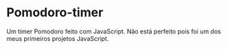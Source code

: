 # Pomodoro-timer
Um timer Pomodoro feito com JavaScript. Não está perfeito pois foi um dos meus primeiros projetos JavaScript.
